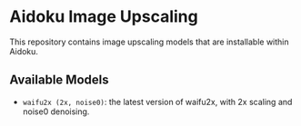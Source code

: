 # Aidoku Image Upscaling

This repository contains image upscaling models that are installable within Aidoku.

## Available Models

- `waifu2x (2x, noise0)`: the latest version of waifu2x, with 2x scaling and noise0 denoising.
